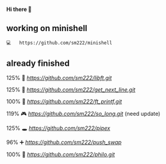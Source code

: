 ####	Hi there 👋

##	working on minishell
	💻	https://github.com/sm222/minishell

##	already finished
 125%	📘	*https://github.com/sm222/libft.git*
 
 125%	📝	*https://github.com/sm222/get_next_line.git*
 
 100%	💬	*https://github.com/sm222/ft_printf.git*
 
 119%	🎮	*https://github.com/sm222/so_long.git* (need update)
 
 125%	🕳 	*https://github.com/sm222/pipex*
 
  96%	➕	*https://github.com/sm222/push_swap*
  
 100%	🍝	*https://github.com/sm222/philo.git*
 


<!--
**sm222/sm222** is a ✨ _special_ ✨ repository because its `README.md` (this file) appears on your GitHub profile.

Here are some ideas to get you started:

- 🔭 I’m currently working on ...
- 🌱 I’m currently learning ...
- 👯 I’m looking to collaborate on ...
- 🤔 I’m looking for help with ...
- 💬 Ask me about ...
- 📫 How to reach me: ...
- 😄 Pronouns: ...
- ⚡ Fun fact: ...
-->
